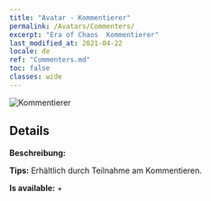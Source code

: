 ```yaml
---
title: "Avatar - Kommentierer"
permalink: /Avatars/Commenters/
excerpt: "Era of Chaos  Kommentierer"
last_modified_at: 2021-04-22
locale: de
ref: "Commenters.md"
toc: false
classes: wide
---
```

 ![Kommentierer](/images/a/avatarFrame_14.png)

## Details

 **Beschreibung:**  

 **Tips:** Erhältlich durch Teilnahme am Kommentieren. 

 **Is available:**  + 

